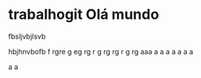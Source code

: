# trabalhogit Olá mundo
fbsljvbjlsvb
 
hbjhnvbofb
f
rgre
g
eg
rg
r
g
rg
rg
r
g
rg
aaa
a
a
a
a
a
a
a

a
a
